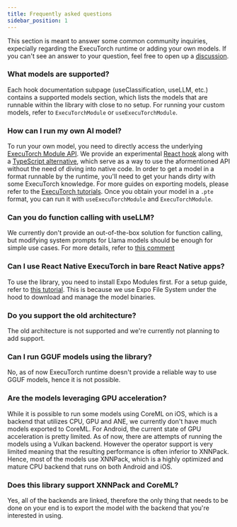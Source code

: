 ```yaml
---
title: Frequently asked questions
sidebar_position: 1
---
```


This section is meant to answer some common community inquiries, expecially regarding the ExecuTorch runtime or adding your own models. If you can't see an answer to your question, feel free to open up a [discussion](https://github.com/software-mansion/react-native-executorch/discussions/new/choose).

### What models are supported?

Each hook documentation subpage (useClassification, useLLM, etc.) contains a supported models section, which lists the models that are runnable within the library with close to no setup. For running your custom models, refer to `ExecuTorchModule` or `useExecuTorchModule`.

### How can I run my own AI model?

To run your own model, you need to directly access the underlying [ExecuTorch Module API](https://pytorch.org/executorch/stable/extension-module.html). We provide an experimental [React hook](../executorch-bindings/useExecutorchModule.md) along with a [TypeScript alternative](../typescript-api/ExecutorchModule.md), which serve as a way to use the aformentioned API without the need of diving into native code. In order to get a model in a format runnable by the runtime, you'll need to get your hands dirty with some ExecuTorch knowledge. For more guides on exporting models, please refer to the [ExecuTorch tutorials](https://pytorch.org/executorch/stable/tutorials/export-to-executorch-tutorial.html). Once you obtain your model in a `.pte` format, you can run it with `useExecuTorchModule` and `ExecuTorchModule`.

### Can you do function calling with useLLM?

We currently don't provide an out-of-the-box solution for function calling, but modifying system prompts for Llama models should be enough for simple use cases. For more details, refer to [this comment](https://github.com/software-mansion/react-native-executorch/issues/173#issuecomment-2775082278)

### Can I use React Native ExecuTorch in bare React Native apps?

To use the library, you need to install Expo Modules first. For a setup guide, refer to [this tutorial](https://docs.expo.dev/bare/installing-expo-modules/). This is because we use Expo File System under the hood to download and manage the model binaries.

### Do you support the old architecture?

The old architecture is not supported and we're currently not planning to add support.

### Can I run GGUF models using the library?

No, as of now ExecuTorch runtime doesn't provide a reliable way to use GGUF models, hence it is not possible.

### Are the models leveraging GPU acceleration?

While it is possible to run some models using CoreML on iOS, which is a backend that utilizes CPU, GPU and ANE, we currently don't have much models exported to CoreML. For Android, the current state of GPU acceleration is pretty limited. As of now, there are attempts of running the models using a Vulkan backend. However the operator support is very limited meaning that the resulting performance is often inferior to XNNPack. Hence, most of the models use XNNPack, which is a highly optimized and mature CPU backend that runs on both Android and iOS.

### Does this library support XNNPack and CoreML?

Yes, all of the backends are linked, therefore the only thing that needs to be done on your end is to export the model with the backend that you're interested in using.
